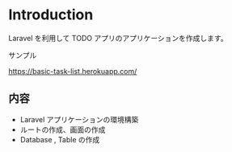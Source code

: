 # Introduction

Laravel を利用して TODO アプリのアプリケーションを作成します。

サンプル 

https://basic-task-list.herokuapp.com/

## 内容

- Laravel アプリケーションの環境構築
- ルートの作成、画面の作成
- Database , Table の作成
